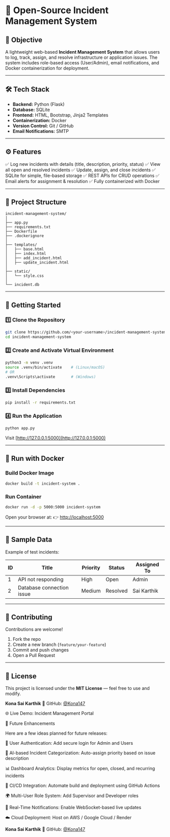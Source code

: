 # 🧭 Open-Source Incident Management System

## 🎯 Objective

A lightweight web-based **Incident Management System** that allows users to log, track, assign, and resolve infrastructure or application issues. The system includes role-based access (User/Admin), email notifications, and Docker containerization for deployment.

---

## 🛠️ Tech Stack

* **Backend:** Python (Flask)
* **Database:** SQLite
* **Frontend:** HTML, Bootstrap, Jinja2 Templates
* **Containerization:** Docker
* **Version Control:** Git / GitHub
* **Email Notifications:** SMTP

---

## ⚙️ Features

✅ Log new incidents with details (title, description, priority, status)
✅ View all open and resolved incidents
✅ Update, assign, and close incidents
✅ SQLite for simple, file-based storage
✅ REST APIs for CRUD operations
✅ Email alerts for assignment & resolution
✅ Fully containerized with Docker

---

## 🧩 Project Structure

```
incident-management-system/
│
├── app.py
├── requirements.txt
├── Dockerfile
├── .dockerignore
│
├── templates/
│   ├── base.html
│   ├── index.html
│   ├── add_incident.html
│   ├── update_incident.html
│
├── static/
│   └── style.css
│
└── incident.db
```

---

## 🚀 Getting Started

### 1️⃣ Clone the Repository

```bash
git clone https://github.com/<your-username>/incident-management-system.git
cd incident-management-system
```

### 2️⃣ Create and Activate Virtual Environment

```bash
python3 -m venv .venv
source .venv/bin/activate    # (Linux/macOS)
# OR
.venv\Scripts\activate       # (Windows)
```

### 3️⃣ Install Dependencies

```bash
pip install -r requirements.txt
```

### 4️⃣ Run the Application

```bash
python app.py
```

Visit [http://127.0.0.1:5000](http://127.0.0.1:5000)

---

## 🐳 Run with Docker

### Build Docker Image

```bash
docker build -t incident-system .
```

### Run Container

```bash
docker run -d -p 5000:5000 incident-system
```

Open your browser at:
👉 [http://localhost:5000](http://localhost:5000)

---

## 💾 Sample Data

Example of test incidents:

| ID | Title                     | Priority | Status   | Assigned To     |
| -- | ------------------------- | -------- | -------- | -----------     |
| 1  | API not responding        | High     | Open     | Admin           |
| 2  | Database connection issue | Medium   | Resolved | Sai Karthik     |


---

## 🤝 Contributing

Contributions are welcome!

1. Fork the repo
2. Create a new branch (`feature/your-feature`)
3. Commit and push changes
4. Open a Pull Request

---

## 📜 License

This project is licensed under the **MIT License** — feel free to use and modify.

**Kona Sai Karthik**
💼 GitHub: [@Kona147](https://github.com/Kona147)

🌐 Live Demo: Incident Management Portal

🚧 Future Enhancements

Here are a few ideas planned for future releases:

🔐 User Authentication: Add secure login for Admin and Users

🧠 AI-based Incident Categorization: Auto-assign priority based on issue description

📊 Dashboard Analytics: Display metrics for open, closed, and recurring incidents

🔄 CI/CD Integration: Automate build and deployment using GitHub Actions

🌍 Multi-User Role System: Add Supervisor and Developer roles

💬 Real-Time Notifications: Enable WebSocket-based live updates

☁️ Cloud Deployment: Host on AWS / Google Cloud / Render



**Kona Sai Karthik**
💼 GitHub: [@Kona147](https://github.com/Kona147)
